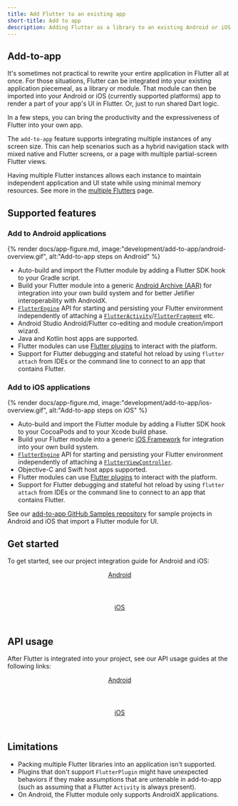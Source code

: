 ```yaml
---
title: Add Flutter to an existing app
short-title: Add to app
description: Adding Flutter as a library to an existing Android or iOS app.
---
```


## Add-to-app

It's sometimes not practical to rewrite your entire application in
Flutter all at once. For those situations,
Flutter can be integrated into your existing
application piecemeal, as a library or module.
That module can then be imported into your Android or iOS
(currently supported platforms) app to render a part of your
app's UI in Flutter. Or, just to run shared Dart logic.

In a few steps, you can bring the productivity and the expressiveness of
Flutter into your own app.

The `add-to-app` feature supports integrating multiple instances of any screen size.
This can help scenarios such as a hybrid navigation stack with mixed
native and Flutter screens, or a page with multiple partial-screen Flutter
views.

Having multiple Flutter instances allows each instance to maintain
independent application and UI state while using minimal
memory resources. See more in the [multiple Flutters][] page.

## Supported features

### Add to Android applications

{% render docs/app-figure.md, image:"development/add-to-app/android-overview.gif", alt:"Add-to-app steps on Android" %}

* Auto-build and import the Flutter module by adding a
  Flutter SDK hook to your Gradle script.
* Build your Flutter module into a generic
  [Android Archive (AAR)][] for integration into your
  own build system and for better Jetifier interoperability
  with AndroidX.
* [`FlutterEngine`][java-engine] API for starting and persisting
  your Flutter environment independently of attaching a
  [`FlutterActivity`][]/[`FlutterFragment`][] etc.
* Android Studio Android/Flutter co-editing and module
  creation/import wizard.
* Java and Kotlin host apps are supported.
* Flutter modules can use [Flutter plugins][] to interact
  with the platform.
* Support for Flutter debugging and stateful hot reload by
  using `flutter attach` from IDEs or the command line to
  connect to an app that contains Flutter.

### Add to iOS applications

{% render docs/app-figure.md, image:"development/add-to-app/ios-overview.gif", alt:"Add-to-app steps on iOS" %}

* Auto-build and import the Flutter module by adding a Flutter
  SDK hook to your CocoaPods and to your Xcode build phase.
* Build your Flutter module into a generic [iOS Framework][]
  for integration into your own build system.
* [`FlutterEngine`][ios-engine] API for starting and persisting
  your Flutter environment independently of attaching a
  [`FlutterViewController`][].
* Objective-C and Swift host apps supported.
* Flutter modules can use [Flutter plugins][] to interact
  with the platform.
* Support for Flutter debugging and stateful hot reload by
  using `flutter attach` from IDEs or the command line to
  connect to an app that contains Flutter.

See our [add-to-app GitHub Samples repository][]
for sample projects in Android and iOS that import
a Flutter module for UI.

## Get started

To get started, see our project integration guide for
Android and iOS:

<div class="card-deck mb-8">
  <a class="card" href="/add-to-app/android/project-setup">
    <div class="card-body">
      <header class="card-title text-center m-0">
        Android
      </header>
    </div>
  </a>
  <a class="card" href="/add-to-app/ios/project-setup">
    <div class="card-body">
      <header class="card-title text-center m-0">
        iOS
      </header>
    </div>
  </a>
</div>

## API usage

After Flutter is integrated into your project,
see our API usage guides at the following links:

<div class="card-deck mb-8">
  <a class="card" href="/add-to-app/android/add-flutter-screen">
    <div class="card-body">
      <header class="card-title text-center m-0">
        Android
      </header>
    </div>
  </a>
  <a class="card" href="/add-to-app/ios/add-flutter-screen">
    <div class="card-body">
      <header class="card-title text-center m-0">
        iOS
      </header>
    </div>
  </a>
</div>

## Limitations

* Packing multiple Flutter libraries into an
  application isn't supported.
* Plugins that don't support `FlutterPlugin` might have unexpected
  behaviors if they make assumptions that are untenable in add-to-app
  (such as assuming that a Flutter `Activity` is always present).
* On Android, the Flutter module only supports AndroidX applications.

[add-to-app GitHub Samples repository]: {{site.repo.samples}}/tree/main/add_to_app
[Android Archive (AAR)]: {{site.android-dev}}/studio/projects/android-library
[Flutter plugins]: {{site.pub}}/flutter
[`FlutterActivity`]: {{site.api}}/javadoc/io/flutter/embedding/android/FlutterActivity.html
[java-engine]: {{site.api}}/javadoc/io/flutter/embedding/engine/FlutterEngine.html
[ios-engine]: {{site.api}}/ios-embedder/interface_flutter_engine.html
[FlutterFire]: {{site.github}}/firebase/flutterfire/tree/master/packages
[`FlutterFragment`]: {{site.api}}/javadoc/io/flutter/embedding/android/FlutterFragment.html
[`FlutterPlugin`]: {{site.api}}/javadoc/io/flutter/embedding/engine/plugins/FlutterPlugin.html
[`FlutterViewController`]: {{site.api}}/ios-embedder/interface_flutter_view_controller.html
[iOS Framework]: {{site.apple-dev}}/library/archive/documentation/MacOSX/Conceptual/BPFrameworks/Concepts/WhatAreFrameworks.html
[maintained by the Flutter team]: {{site.repo.packages}}/tree/main/packages
[multiple Flutters]: /add-to-app/multiple-flutters
